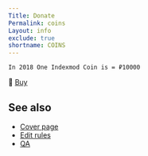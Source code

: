 ```yaml
---
Title: Donate
Permalink: coins
Layout: info
exclude: true
shortname: COINS
---
```


`In 2018 One Indexmod Coin is = ₽10000`

🔵 [Buy](https://money.yandex.ru/to/41001208338566)

## See also

- [Cover page](index)
- [Edit rules](edit)
- [QA](qa)
